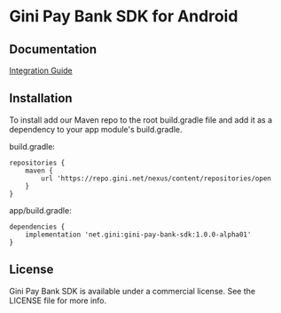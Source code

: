 Gini Pay Bank SDK for Android
===============================

Documentation
-------------
[Integration Guide](https://developer.gini.net/gini-pay-bank-sdk-android/html/)


Installation
------------

To install add our Maven repo to the root build.gradle file and add it as a dependency to your app
module's build.gradle.

build.gradle:

```
repositories {
    maven {
        url 'https://repo.gini.net/nexus/content/repositories/open
    }
}
```

app/build.gradle:

```
dependencies {
    implementation 'net.gini:gini-pay-bank-sdk:1.0.0-alpha01'
}
```

## License

Gini Pay Bank SDK is available under a commercial license.
See the LICENSE file for more info.
